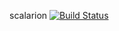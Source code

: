 scalarion  [![Build Status](https://secure.travis-ci.org/chentepixtol/scalarion.png?branch=master)](http://travis-ci.org/chentepixtol/scalarion)